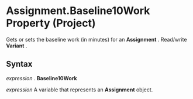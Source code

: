 
# Assignment.Baseline10Work Property (Project)

Gets or sets the baseline work (in minutes) for an  **Assignment** . Read/write **Variant** .


## Syntax

 _expression_ . **Baseline10Work**

 _expression_ A variable that represents an **Assignment** object.

